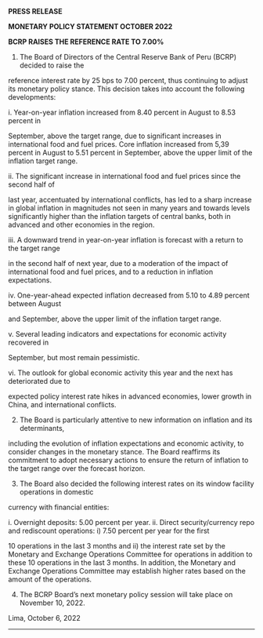 **PRESS RELEASE**

**MONETARY POLICY STATEMENT OCTOBER 2022**

**BCRP RAISES THE REFERENCE RATE TO 7.00%**

1. The Board of Directors of the Central Reserve Bank of Peru (BCRP) decided to raise the

reference interest rate by 25 bps to 7.00 percent, thus continuing to adjust its monetary policy
stance. This decision takes into account the following developments:

i. Year-on-year inflation increased from 8.40 percent in August to 8.53 percent in

September, above the target range, due to significant increases in international food and
fuel prices. Core inflation increased from 5,39 percent in August to 5.51 percent in
September, above the upper limit of the inflation target range.

ii. The significant increase in international food and fuel prices since the second half of

last year, accentuated by international conflicts, has led to a sharp increase in global
inflation in magnitudes not seen in many years and towards levels significantly higher
than the inflation targets of central banks, both in advanced and other economies in the
region.

iii. A downward trend in year-on-year inflation is forecast with a return to the target range

in the second half of next year, due to a moderation of the impact of international food
and fuel prices, and to a reduction in inflation expectations.

iv. One-year-ahead expected inflation decreased from 5.10 to 4.89 percent between August

and September, above the upper limit of the inflation target range.

v. Several leading indicators and expectations for economic activity recovered in

September, but most remain pessimistic.

vi. The outlook for global economic activity this year and the next has deteriorated due to

expected policy interest rate hikes in advanced economies, lower growth in China, and
international conflicts.

2. The Board is particularly attentive to new information on inflation and its determinants,

including the evolution of inflation expectations and economic activity, to consider changes in
the monetary stance. The Board reaffirms its commitment to adopt necessary actions to ensure
the return of inflation to the target range over the forecast horizon.

3. The Board also decided the following interest rates on its window facility operations in domestic

currency with financial entities:

i. Overnight deposits: 5.00 percent per year.
ii. Direct security/currency repo and rediscount operations: i) 7.50 percent per year for the first

10 operations in the last 3 months and ii) the interest rate set by the Monetary and Exchange
Operations Committee for operations in addition to these 10 operations in the last 3 months.
In addition, the Monetary and Exchange Operations Committee may establish higher rates
based on the amount of the operations.

4. The BCRP Board’s next monetary policy session will take place on November 10, 2022.

Lima, October 6, 2022


-----

